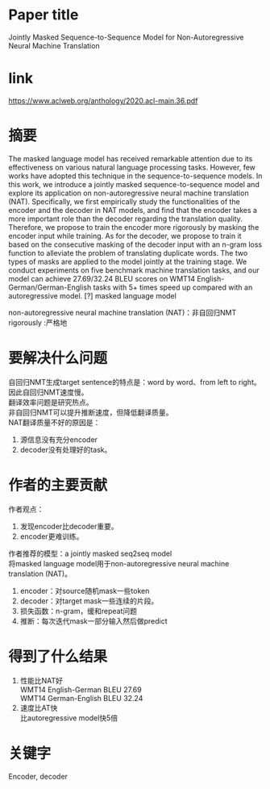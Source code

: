 # Paper title

Jointly Masked Sequence-to-Sequence Model for Non-Autoregressive Neural Machine Translation	

# link

https://www.aclweb.org/anthology/2020.acl-main.36.pdf	

# 摘要

The masked language model has received remarkable attention due to its effectiveness on various natural language processing tasks. However, few works have adopted this technique in the sequence-to-sequence models. In this work, we introduce a jointly masked sequence-to-sequence model and explore its application on non-autoregressive neural machine translation (NAT). Specifically, we first empirically study the functionalities of the encoder and the decoder in NAT models, and find that the encoder takes a more important role than the decoder regarding the translation quality. Therefore, we propose to train the encoder more rigorously by masking the encoder input while training. As for the decoder, we propose to train it based on the consecutive masking of the decoder input with an n-gram loss function to alleviate the problem of translating duplicate words. The two types of masks are applied to the model jointly at the training stage. We conduct experiments on five benchmark machine translation tasks, and our model can achieve 27.69/32.24 BLEU scores on WMT14 English-German/German-English tasks with 5+ times speed up compared with an autoregressive model.	[?]  masked language model
		
non-autoregressive neural machine translation (NAT)：非自回归NMT
rigorously :严格地

# 要解决什么问题

自回归NMT生成target sentence的特点是：word by word、from left to right。因此自回归NMT速度慢。  
翻译效率问题是研究热点。  
非自回归NMT可以提升推断速度，但降低翻译质量。  
NAT翻译质量不好的原因是：  
1. 源信息没有充分encoder  
2. decoder没有处理好的task。  

# 作者的主要贡献

作者观点：  
1. 发现encoder比decoder重要。	  
2. encoder更难训练。  

作者推荐的模型：a jointly masked seq2seq model  
将masked language model用于non-autoregressive neural machine translation (NAT)。	  
1. encoder：对source随机mask一些token  
2. decoder：对target mask一些连续的片段。  
3. 损失函数：n-gram，缓和repeat问题  
4. 推断：每次迭代mask一部分输入然后做predict  

# 得到了什么结果

1. 性能比NAT好  
WMT14 English-German     BLEU     27.69	  
WMT14 German-English     BLEU     32.24  
2. 速度比AT快  
比autoregressive model快5倍  

# 关键字

Encoder, decoder	
